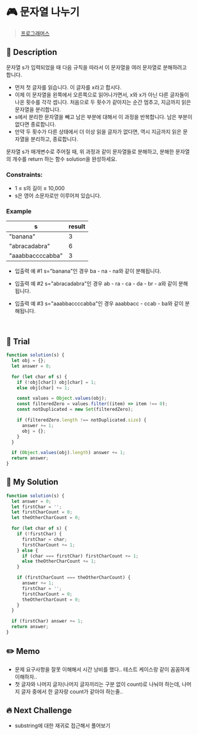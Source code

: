 # 🎮 문자열 나누기

> [프로그래머스](https://school.programmers.co.kr/learn/courses/30/lessons/140108#qna)

## 📌 Description

문자열 s가 입력되었을 때 다음 규칙을 따라서 이 문자열을 여러 문자열로 분해하려고 합니다.

- 먼저 첫 글자를 읽습니다. 이 글자를 x라고 합시다.
- 이제 이 문자열을 왼쪽에서 오른쪽으로 읽어나가면서, x와 x가 아닌 다른 글자들이 나온 횟수를 각각 셉니다. 처음으로 두 횟수가 같아지는 순간 멈추고, 지금까지 읽은 문자열을 분리합니다.
- s에서 분리한 문자열을 빼고 남은 부분에 대해서 이 과정을 반복합니다. 남은 부분이 없다면 종료합니다.
- 만약 두 횟수가 다른 상태에서 더 이상 읽을 글자가 없다면, 역시 지금까지 읽은 문자열을 분리하고, 종료합니다.

문자열 s가 매개변수로 주어질 때, 위 과정과 같이 문자열들로 분해하고, 분해한 문자열의 개수를 return 하는 함수 solution을 완성하세요.

### Constraints:

- 1 ≤ s의 길이 ≤ 10,000
- s은 영어 소문자로만 이루어져 있습니다.

### Example

| s                | result |
| ---------------- | ------ |
| "banana"         | 3      |
| "abracadabra"    | 6      |
| "aaabbaccccabba" | 3      |

- 입출력 예 #1
  s="banana"인 경우 ba - na - na와 같이 분해됩니다.

- 입출력 예 #2
  s="abracadabra"인 경우 ab - ra - ca - da - br - a와 같이 분해됩니다.

- 입출력 예 #3
  s="aaabbaccccabba"인 경우 aaabbacc - ccab - ba와 같이 분해됩니다.

<br />

## 📌 Trial

```js
function solution(s) {
  let obj = {};
  let answer = 0;

  for (let char of s) {
    if (!obj[char]) obj[char] = 1;
    else obj[char] += 1;

    const values = Object.values(obj);
    const filteredZero = values.filter((item) => item !== 0);
    const notDuplicated = new Set(filteredZero);

    if (filteredZero.length !== notDuplicated.size) {
      answer += 1;
      obj = {};
    }
  }

  if (Object.values(obj).length) answer += 1;
  return answer;
}
```

## 📌 My Solution

```js
function solution(s) {
  let answer = 0;
  let firstChar = '';
  let firstCharCount = 0;
  let theOtherCharCount = 0;

  for (let char of s) {
    if (!firstChar) {
      firstChar = char;
      firstCharCount += 1;
    } else {
      if (char === firstChar) firstCharCount += 1;
      else theOtherCharCount += 1;
    }

    if (firstCharCount === theOtherCharCount) {
      answer += 1;
      firstChar = '';
      firstCharCount = 0;
      theOtherCharCount = 0;
    }
  }

  if (firstChar) answer += 1;
  return answer;
}
```

## ✏️ Memo

- 문제 요구사항을 잘못 이해해서 시간 낭비를 했다.. 테스트 케이스랑 같이 꼼꼼하게 이해하자..
- 첫 글자와 나머지 글자(나머지 글자끼리는 구분 없이 count)로 나눠야 하는데, 나머지 글자 중에서 한 글자랑 count가 같아야 하는줄..

## 🔥 Next Challenge

- substring에 대한 재귀로 접근해서 풀어보기

